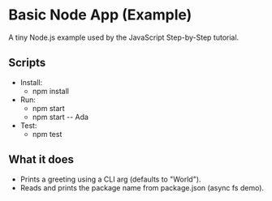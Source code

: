 # Basic Node App (Example)

A tiny Node.js example used by the JavaScript Step-by-Step tutorial.

## Scripts

- Install:
  - npm install
- Run:
  - npm start
  - npm start -- Ada
- Test:
  - npm test

## What it does
- Prints a greeting using a CLI arg (defaults to "World").
- Reads and prints the package name from package.json (async fs demo).
